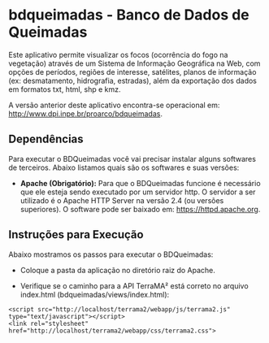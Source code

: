 # bdqueimadas - Banco de Dados de Queimadas

Este aplicativo permite visualizar os focos (ocorrência do fogo na vegetação) através de um Sistema de Informação Geográfica na Web, com opções de períodos, regiões de interesse, satélites, planos de informação (ex: desmatamento, hidrografia, estradas), além da exportação dos dados em formatos txt, html, shp e kmz.

A versão anterior deste aplicativo encontra-se operacional em: http://www.dpi.inpe.br/proarco/bdqueimadas.

## Dependências

Para executar o BDQueimadas você vai precisar instalar alguns softwares de terceiros. Abaixo listamos quais são os softwares e suas versões:

- **Apache (Obrigatório):** Para que o BDQueimadas funcione é necessário que ele esteja sendo executado por um servidor http. O servidor a ser utilizado é o Apache HTTP Server na versão 2.4 (ou versões superiores). O software pode ser baixado em: https://httpd.apache.org.

## Instruções para Execução

Abaixo mostramos os passos para executar o BDQueimadas:

- Coloque a pasta da aplicação no diretório raiz do Apache.

- Verifique se o caminho para a API TerraMA² está correto no arquivo index.html (bdqueimadas/views/index.html):

```
<script src="http://localhost/terrama2/webapp/js/terrama2.js" type="text/javascript"></script>
<link rel="stylesheet" href="http://localhost/terrama2/webapp/css/terrama2.css">
```

